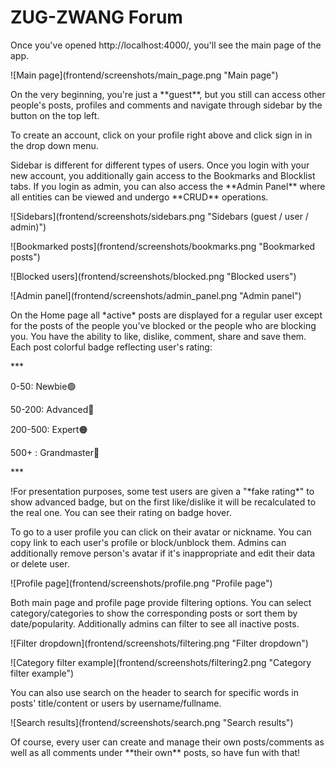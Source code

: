 # ZUG-ZWANG Forum

Once you've opened http://localhost:4000/, you'll see the main page of the app.



!\[Main page](frontend/screenshots/main\_page.png "Main page")



On the very beginning, you're just a \*\*guest\*\*, but you still can access other people's posts, profiles and comments and navigate through sidebar by the button on the top left.


To create an account, click on your profile right above and click sign in in the drop down menu.



Sidebar is different for different types of users. Once you login with your new account, you additionally gain access to the Bookmarks and Blocklist tabs. If you login as admin, you can also access the \*\*Admin Panel\*\* where all entities can be viewed and undergo \*\*CRUD\*\* operations.



!\[Sidebars](frontend/screenshots/sidebars.png "Sidebars (guest / user / admin)")



!\[Bookmarked posts](frontend/screenshots/bookmarks.png "Bookmarked posts")



!\[Blocked users](frontend/screenshots/blocked.png "Blocked users")



!\[Admin panel](frontend/screenshots/admin\_panel.png "Admin panel")



On the Home page all \*active\* posts are displayed for a regular user except for the posts of the people you've blocked or the people who are blocking you. You have the ability to like, dislike, comment, share and save them. Each post colorful badge reflecting user's rating:

\*\*\*

0-50: Newbie🟢

50-200: Advanced🔵

200-500: Expert🟠

500+ : Grandmaster🔴

\*\*\*

!For presentation purposes, some test users are given a "\*fake rating\*" to show advanced badge, but on the first like/dislike it will be recalculated to the real one. You can see their rating on badge hover.

To go to a user profile you can click on their avatar or nickname. You can copy link to each user's profile or block/unblock them. Admins can additionally remove person's avatar if it's inappropriate and edit their data or delete user.



!\[Profile page](frontend/screenshots/profile.png "Profile page")

Both main page and profile page provide filtering options. You can select category/categories to show the corresponding posts or sort them by date/popularity. Additionally admins can filter to see all inactive posts.



!\[Filter dropdown](frontend/screenshots/filtering.png "Filter dropdown")

!\[Category filter example](frontend/screenshots/filtering2.png "Category filter example")



You can also use search on the header to search for specific words in posts' title/content or users by username/fullname.



!\[Search results](frontend/screenshots/search.png "Search results")



Of course, every user can create and manage their own posts/comments as well as all comments under \*\*their own\*\* posts, so have fun with that! 

